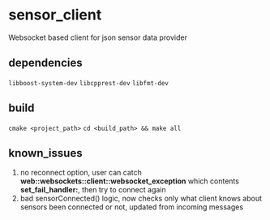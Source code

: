 # sensor_client
Websocket based client for json sensor data provider

## dependencies
`libboost-system-dev`
`libcpprest-dev`
`libfmt-dev`

## build
`cmake <project_path>`
`cd <build_path> && make all`

## known_issues
1. no reconnect option, user can catch **web::websockets::client::websocket_exception** which contents **set_fail_handler:**, then try to connect again
2. bad sensorConnected() logic, now checks only what client knows about sensors been connected or not, updated from incoming messages
